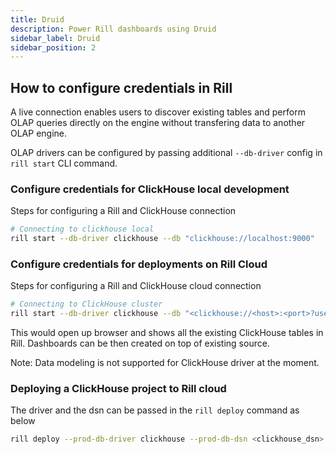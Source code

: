 ```yaml
---
title: Druid
description: Power Rill dashboards using Druid
sidebar_label: Druid
sidebar_position: 2
---
```


## How to configure credentials in Rill

 A live connection enables users to discover existing tables and perform OLAP queries directly on the engine without transfering data to another OLAP engine.

OLAP drivers can be configured by passing additional `--db-driver` config in `rill start` CLI command. 


### Configure credentials for ClickHouse local development

Steps for configuring a Rill and ClickHouse connection

```bash
# Connecting to clickhouse local
rill start --db-driver clickhouse --db "clickhouse://localhost:9000"
```

### Configure credentials for deployments on Rill Cloud

Steps for configuring a Rill and ClickHouse cloud connection

```bash
# Connecting to ClickHouse cluster 
rill start --db-driver clickhouse --db "<clickhouse://<host>:<port>?username=<username>&password=<pass>>"
```
This would open up browser and shows all the existing ClickHouse tables in Rill. Dashboards can be then created on top of existing source.

Note: Data modeling is not supported for ClickHouse driver at the moment.


### Deploying a ClickHouse project to Rill cloud

The driver and the dsn can be passed in the `rill deploy` command as below 

```bash
rill deploy --prod-db-driver clickhouse --prod-db-dsn <clickhouse_dsn>
```